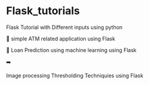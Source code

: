 # Flask_tutorials
Flask Tutorial with Different inputs using python

:atm: 
  simple ATM related application using Flask

:beginner:
  Loan Prediction using machine learning using Flask 

:arrow_right:	

  Image processing Thresholding Techniquies using Flask 
    
